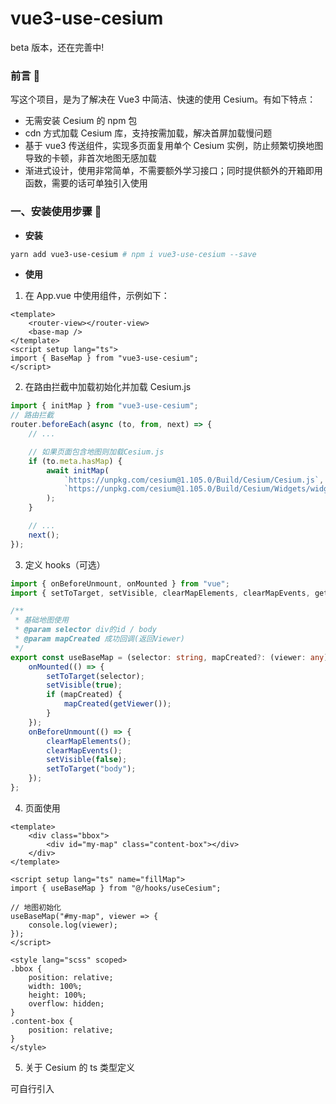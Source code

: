 # vue3-use-cesium

beta 版本，还在完善中!

### 前言 📖

写这个项目，是为了解决在 Vue3 中简洁、快速的使用 Cesium。有如下特点：

- 无需安装 Cesium 的 npm 包
- cdn 方式加载 Cesium 库，支持按需加载，解决首屏加载慢问题
- 基于 vue3 传送组件，实现多页面复用单个 Cesium 实例，防止频繁切换地图导致的卡顿，非首次地图无感加载
- 渐进式设计，使用非常简单，不需要额外学习接口；同时提供额外的开箱即用函数，需要的话可单独引入使用

### 一、安装使用步骤 📔

- **安装**

```bash
yarn add vue3-use-cesium # npm i vue3-use-cesium --save
```

- **使用**

1. 在 App.vue 中使用组件，示例如下：

```vue
<template>
	<router-view></router-view>
	<base-map />
</template>
<script setup lang="ts">
import { BaseMap } from "vue3-use-cesium";
</script>
```

2. 在路由拦截中加载初始化并加载 Cesium.js

```typescript
import { initMap } from "vue3-use-cesium";
// 路由拦截
router.beforeEach(async (to, from, next) => {
	// ...

	// 如果页面包含地图则加载Cesium.js
	if (to.meta.hasMap) {
		await initMap(
			`https://unpkg.com/cesium@1.105.0/Build/Cesium/Cesium.js`,
			`https://unpkg.com/cesium@1.105.0/Build/Cesium/Widgets/widgets.css`
		);
	}

	// ...
	next();
});
```

3. 定义 hooks（可选）

```typescript
import { onBeforeUnmount, onMounted } from "vue";
import { setToTarget, setVisible, clearMapElements, clearMapEvents, getViewer } from "vue3-use-cesium";

/**
 * 基础地图使用
 * @param selector div的id / body
 * @param mapCreated 成功回调(返回Viewer)
 */
export const useBaseMap = (selector: string, mapCreated?: (viewer: any) => void) => {
	onMounted(() => {
		setToTarget(selector);
		setVisible(true);
		if (mapCreated) {
			mapCreated(getViewer());
		}
	});
	onBeforeUnmount(() => {
		clearMapElements();
		clearMapEvents();
		setVisible(false);
		setToTarget("body");
	});
};
```

4. 页面使用

```vue
<template>
	<div class="bbox">
		<div id="my-map" class="content-box"></div>
	</div>
</template>

<script setup lang="ts" name="fillMap">
import { useBaseMap } from "@/hooks/useCesium";

// 地图初始化
useBaseMap("#my-map", viewer => {
	console.log(viewer);
});
</script>

<style lang="scss" scoped>
.bbox {
	position: relative;
	width: 100%;
	height: 100%;
	overflow: hidden;
}
.content-box {
	position: relative;
}
</style>
```

5. 关于 Cesium 的 ts 类型定义

可自行引入
